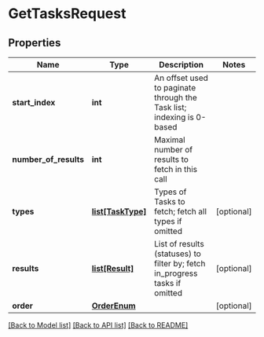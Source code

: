 # GetTasksRequest

## Properties
Name | Type | Description | Notes
------------ | ------------- | ------------- | -------------
**start_index** | **int** | An offset used to paginate through the Task list; indexing is 0-based | 
**number_of_results** | **int** | Maximal number of results to fetch in this call | 
**types** | [**list[TaskType]**](TaskType.md) | Types of Tasks to fetch; fetch all types if omitted | [optional] 
**results** | [**list[Result]**](Result.md) | List of results (statuses) to filter by; fetch in_progress tasks if omitted | [optional] 
**order** | [**OrderEnum**](OrderEnum.md) |  | [optional] 

[[Back to Model list]](../README.md#documentation-for-models) [[Back to API list]](../README.md#documentation-for-api-endpoints) [[Back to README]](../README.md)


